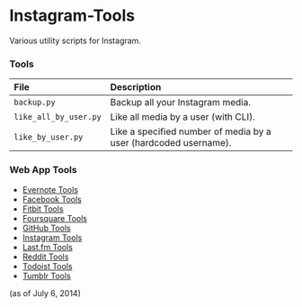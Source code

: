 Instagram-Tools
===============

Various utility scripts for Instagram.

### Tools
| File | Description |
| :--- | :----- |
| `backup.py` | Backup all your Instagram media. |
| `like_all_by_user.py` | Like all media by a user (with CLI). |
| `like_by_user.py` | Like a specified number of media by a user (hardcoded username). |

### Web App Tools
* [Evernote Tools](https://github.com/csu/Evernote-Tools)
* [Facebook Tools](https://github.com/csu/Facebook-Tools)
* [Fitbit Tools](https://github.com/csu/Fitbit-Tools)
* [Foursquare Tools](https://github.com/csu/Foursquare-Tools)
* [GitHub Tools](https://github.com/csu/GitHub-Tools)
* [Instagram Tools](https://github.com/csu/Instagram-Tools)
* [Last.fm Tools](https://github.com/csu/Last.fm-Tools)
* [Reddit Tools](https://github.com/csu/Reddit-Tools)
* [Todoist Tools](https://github.com/csu/Todoist-Tools)
* [Tumblr Tools](https://github.com/csu/Tumblr-Tools)

(as of July 6, 2014)
